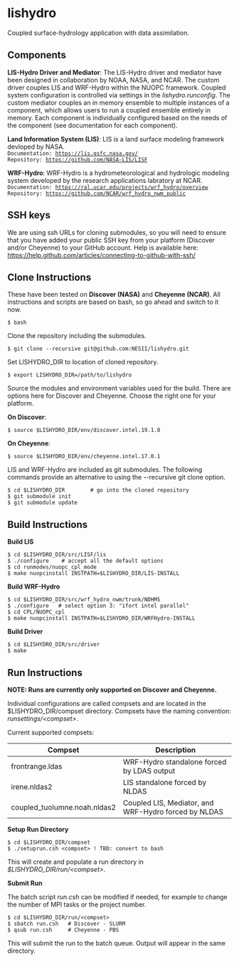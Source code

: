 # lishydro
Coupled surface-hydrology application with data assimilation.

## Components
**LIS-Hydro Driver and Mediator**:
The LIS-Hydro driver and mediator have been designed in collaboration by NOAA,
NASA, and NCAR. The custom driver couples LIS and WRF-Hydro within the NUOPC
framework. Coupled system configuration is controlled via settings in the
*lishydro.runconfig*. The custom mediator couples an in memory ensemble to
multiple instances of a component, which allows users to run a coupled ensemble
entirely in memory. Each component is individually configured based on the needs
of the component (see documentation for each component).

**Land Information System (LIS)**:
LIS is a land surface modeling framework devloped by NASA.<br/>
<code>Documentation: https://lis.gsfc.nasa.gov/</code><br/>
<code>Repository: https://github.com/NASA-LIS/LISF</code>

**WRF-Hydro**:
WRF-Hydro is a hydrometeorological and hydrologic modeling system
developed by the research applications labratory at NCAR.<br/>
<code>Documentation: https://ral.ucar.edu/projects/wrf_hydro/overview</code><br/>
<code>Repository: https://github.com/NCAR/wrf_hydro_nwm_public</code>

## SSH keys
We are using ssh URLs for cloning submodules, so you will
need to ensure that you have added your public SSH key from
your platform (Discover and/or Cheyenne) to your GitHub account.
Help is available here:
https://help.github.com/articles/connecting-to-github-with-ssh/

## Clone Instructions
These have been tested on **Discover (NASA)** and 
**Cheyenne (NCAR)**.
All instructions and scripts are based on bash, so go
ahead and switch to it now.
```
$ bash
```

Clone the repository including the submodules. 
```
$ git clone --recursive git@github.com:NESII/lishydro.git
```

Set LISHYDRO_DIR to location of cloned repository.
```
$ export LISHYDRO_DIR=/path/to/lishydro
```

Source the modules and environment variables used for the build.
There are options here for Discover and Cheyenne. Choose the
right one for your platform.

**On Discover**:
```
$ source $LISHYDRO_DIR/env/discover.intel.19.1.0
```

**On Cheyenne**:
```
$ source $LISHYDRO_DIR/env/cheyenne.intel.17.0.1
```
LIS and WRF-Hydro are included as git submodules. The following
commands provide an alternative to using the --recursive git
clone option.
```
$ cd $LISHYDRO_DIR        # go into the cloned repository
$ git submodule init
$ git submodule update
```

## Build Instructions

**Build LIS**
```
$ cd $LISHYDRO_DIR/src/LISF/lis
$ ./configure    # accept all the default options
$ cd runmodes/nuopc_cpl_mode
$ make nuopcinstall INSTPATH=$LISHYDRO_DIR/LIS-INSTALL
```

**Build WRF-Hydro**
```
$ cd $LISHYDRO_DIR/src/wrf_hydro_nwm/trunk/NDHMS
$ ./configure   # select option 3: "ifort intel parallel"
$ cd CPL/NUOPC_cpl
$ make nuopcinstall INSTPATH=$LISHYDRO_DIR/WRFHydro-INSTALL
```

**Build Driver**
```
$ cd $LISHYDRO_DIR/src/driver
$ make
```

## Run Instructions

**NOTE:  Runs are currently only supported on Discover and Cheyenne.**

Individual configurations are called compsets and are
located in the $LISHYDRO_DIR/compset directory. Compsets
have the naming convention:  *runsettings/&lt;compset&gt;*.

Current supported compsets:

| Compset                      | Description                                              |
| ---------------------------- | -------------------------------------------------------- |
| frontrange.ldas              | WRF-Hydro standalone forced by LDAS output               |
| irene.nldas2                 | LIS standalone forced by NLDAS                           |
| coupled_tuolumne.noah.nldas2 | Coupled LIS, Mediator, and WRF-Hydro forced by NLDAS     |

**Setup Run Directory**
```
$ cd $LISHYDRO_DIR/compset
$ ./setuprun.csh <compset> ! TBD: convert to bash
```
This will create and populate a run directory in 
*$LISHYDRO_DIR/run/&lt;compset&gt;*.

**Submit Run**

The batch script *run.csh* can be modified if needed, for example
to change the number of MPI tasks or the project number.
```
$ cd $LISHYDRO_DIR/run/<compset>
$ sbatch run.csh   # Discover - SLURM
$ qsub run.csh     # Cheyenne - PBS
```
This will submit the run to the batch queue.  Output
will appear in the same directory.

